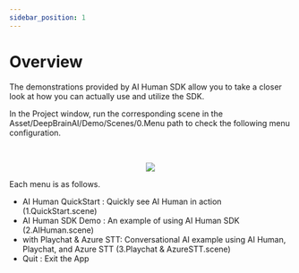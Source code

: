 ```yaml
---
sidebar_position: 1
---
```


# Overview

The demonstrations provided by AI Human SDK allow you to take a closer look at how you can actually use and utilize the SDK.

In the Project window, run the corresponding scene in the Asset/DeepBrainAI/Demo/Scenes/0.Menu path to check the following menu configuration.


<br/>

<p align="center">
<img src="/img/aihuman/unity/demo_menu.png" style={{zoom: "40%"}} />
</p>

Each menu is as follows.

- AI Human QuickStart : Quickly see AI Human in action (1.QuickStart.scene)
- AI Human SDK Demo : An example of using AI Human SDK (2.AIHuman.scene)
- with Playchat & Azure STT: Conversational AI example using AI Human, Playchat, and Azure STT (3.Playchat & AzureSTT.scene)
- Quit : Exit the App
